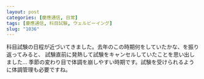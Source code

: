 ```yaml
---
layout: post
categories: [慶應通信, 日常]
tags: [慶應通信, 科目試験, ウェルビーイング]
slug: "1036"
---
```

科目試験の日程が近づいてきました。去年のこの時期何をしていたかな、を振り返ってみると、
試験直前に発熱して試験をキャンセルしていたことを思い出しました…
季節の変わり目で体調を崩しやすい時期です。試験を受けられるように体調管理も必要ですね。